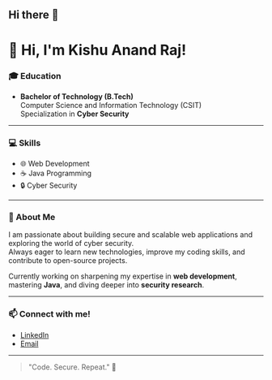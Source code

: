 ## Hi there 👋
# 👋 Hi, I'm Kishu Anand Raj!

### 🎓 Education
- **Bachelor of Technology (B.Tech)**  
  Computer Science and Information Technology (CSIT)  
  Specialization in **Cyber Security**

---

### 💻 Skills
- 🌐 Web Development
- ☕ Java Programming
- 🔒 Cyber Security

---

### 🚀 About Me

I am passionate about building secure and scalable web applications and exploring the world of cyber security.  
Always eager to learn new technologies, improve my coding skills, and contribute to open-source projects.  

Currently working on sharpening my expertise in **web development**, mastering **Java**, and diving deeper into **security research**.

---

### 📫 Connect with me!
- [LinkedIn](https://www.linkedin.com/in/kishu-anand-raj-255863333/) <!-- Add your LinkedIn profile link here -->
- [Email](anandrajkishu@gmail.com) <!-- Add your email here -->

---

> "Code. Secure. Repeat." 🚀
